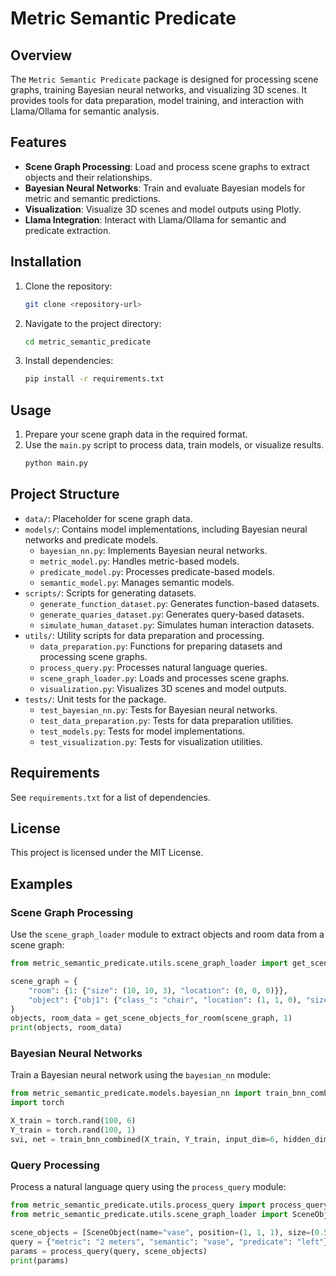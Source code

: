 # Metric Semantic Predicate

## Overview
The `Metric Semantic Predicate` package is designed for processing scene graphs, training Bayesian neural networks, and visualizing 3D scenes. It provides tools for data preparation, model training, and interaction with Llama/Ollama for semantic analysis.

## Features
- **Scene Graph Processing**: Load and process scene graphs to extract objects and their relationships.
- **Bayesian Neural Networks**: Train and evaluate Bayesian models for metric and semantic predictions.
- **Visualization**: Visualize 3D scenes and model outputs using Plotly.
- **Llama Integration**: Interact with Llama/Ollama for semantic and predicate extraction.

## Installation
1. Clone the repository:
   ```bash
   git clone <repository-url>
   ```
2. Navigate to the project directory:
   ```bash
   cd metric_semantic_predicate
   ```
3. Install dependencies:
   ```bash
   pip install -r requirements.txt
   ```

## Usage
1. Prepare your scene graph data in the required format.
2. Use the `main.py` script to process data, train models, or visualize results.
   ```bash
   python main.py
   ```

## Project Structure
- `data/`: Placeholder for scene graph data.
- `models/`: Contains model implementations, including Bayesian neural networks and predicate models.
  - `bayesian_nn.py`: Implements Bayesian neural networks.
  - `metric_model.py`: Handles metric-based models.
  - `predicate_model.py`: Processes predicate-based models.
  - `semantic_model.py`: Manages semantic models.
- `scripts/`: Scripts for generating datasets.
  - `generate_function_dataset.py`: Generates function-based datasets.
  - `generate_quaries_dataset.py`: Generates query-based datasets.
  - `simulate_human_dataset.py`: Simulates human interaction datasets.
- `utils/`: Utility scripts for data preparation and processing.
  - `data_preparation.py`: Functions for preparing datasets and processing scene graphs.
  - `process_query.py`: Processes natural language queries.
  - `scene_graph_loader.py`: Loads and processes scene graphs.
  - `visualization.py`: Visualizes 3D scenes and model outputs.
- `tests/`: Unit tests for the package.
  - `test_bayesian_nn.py`: Tests for Bayesian neural networks.
  - `test_data_preparation.py`: Tests for data preparation utilities.
  - `test_models.py`: Tests for model implementations.
  - `test_visualization.py`: Tests for visualization utilities.

## Requirements
See `requirements.txt` for a list of dependencies.

## License
This project is licensed under the MIT License.

<!-- ## Running Tests
To ensure the package is working correctly, run the unit tests:
```bash
python -m unittest discover tests
``` -->

## Examples

### Scene Graph Processing
Use the `scene_graph_loader` module to extract objects and room data from a scene graph:
```python
from metric_semantic_predicate.utils.scene_graph_loader import get_scene_objects_for_room

scene_graph = {
    "room": {1: {"size": (10, 10, 3), "location": (0, 0, 0)}},
    "object": {"obj1": {"class_": "chair", "location": (1, 1, 0), "size": (1, 1, 1), "parent_room": 1}}
}
objects, room_data = get_scene_objects_for_room(scene_graph, 1)
print(objects, room_data)
```

### Bayesian Neural Networks
Train a Bayesian neural network using the `bayesian_nn` module:
```python
from metric_semantic_predicate.models.bayesian_nn import train_bnn_combined
import torch

X_train = torch.rand(100, 6)
Y_train = torch.rand(100, 1)
svi, net = train_bnn_combined(X_train, Y_train, input_dim=6, hidden_dim=32, num_steps=1000)
```

### Query Processing
Process a natural language query using the `process_query` module:
```python
from metric_semantic_predicate.utils.process_query import process_query
from metric_semantic_predicate.utils.scene_graph_loader import SceneObject

scene_objects = [SceneObject(name="vase", position=(1, 1, 1), size=(0.5, 0.5, 0.5))]
query = {"metric": "2 meters", "semantic": "vase", "predicate": "left"}
params = process_query(query, scene_objects)
print(params)
```
